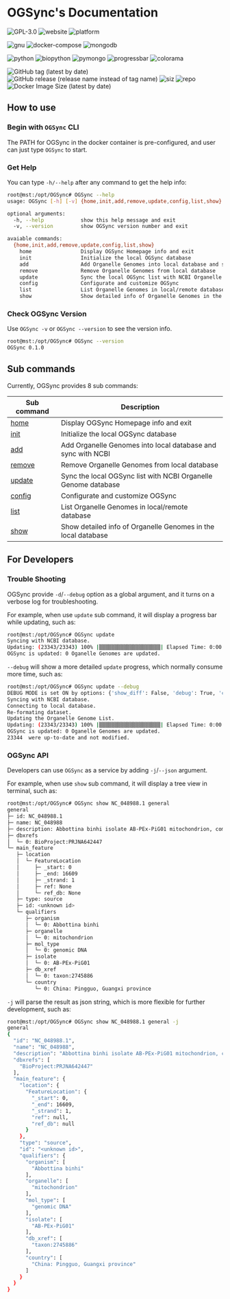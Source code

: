 # OGSync's Documentation

![GPL-3.0](https://img.shields.io/github/license/yiqingxu/OGSync) ![website](https://img.shields.io/website?down_color=lightgrey&down_message=offline&up_color=green&up_message=online&url=https%3A%2F%2Fyiqingxu.github.io%2FOGSync%2F) ![platform](https://img.shields.io/badge/platform-win--64%20%7C%20win--32%20%7C%20osx--arm64%20%7C%20osx--64%20%7C%20linux--64%20%20%7C%20linux--aarch64%20%7C%20linux--ppc64le-lightgrey)

![gnu](https://img.shields.io/badge/GNU-3-green?style=flat-square&logo=gnu) ![docker-compose](https://img.shields.io/badge/dockercompose-3-blue?style=flat-square&logo=docker) ![mongodb](https://img.shields.io/badge/mongo-4.4-green?style=flat-square&logo=mongodb)

![python](https://img.shields.io/badge/python-3-red?style=flat-square&logo=python) ![biopython](https://img.shields.io/pypi/status/biopython?label=biopython&style=flat-square) ![pymongo](https://img.shields.io/pypi/status/pymongo?label=pymongo&style=flat-square) ![progressbar](https://img.shields.io/pypi/status/progressbar?label=progressbar&style=flat-square) ![colorama](https://img.shields.io/pypi/status/colorama?label=colorama&style=flat-square)

![GitHub tag (latest by date)](https://img.shields.io/github/v/tag/yiqingxu/OGSync) ![GitHub release (release name instead of tag name)](https://img.shields.io/github/v/release/yiqingxu/OGSync?display_name=release&include_prereleases) ![siz](https://img.shields.io/github/languages/code-size/yiqingxu/OGSync) ![repo](https://img.shields.io/github/repo-size/yiqingxu/OGSync) ![Docker Image Size (latest by date)](https://img.shields.io/docker/image-size/yiqingxu/ogsync)

## How to use

### Begin with `OGSync` CLI

The PATH for OGSync in the docker container is pre-configured, and user can just type `OGSync` to start.

### Get Help

You can type `-h/--help` after any command to get the help info:

``` sh
root@mst:/opt/OGSync# OGSync --help
usage: OGSync [-h] [-v] {home,init,add,remove,update,config,list,show} ...

optional arguments:
  -h, --help            show this help message and exit
  -v, --version         show OGSync version number and exit

avaiable commands:
  {home,init,add,remove,update,config,list,show}
    home                Display OGSync Homepage info and exit
    init                Initialize the local OGSync database
    add                 Add Organelle Genomes into local database and sync with NCBI
    remove              Remove Organelle Genomes from local database
    update              Sync the local OGSync list with NCBI Organelle Genome database
    config              Configurate and customize OGSync
    list                List Organelle Genomes in local/remote database
    show                Show detailed info of Organelle Genomes in the local database
```

### Check OGSync Version

Use `OGSync -v` or `OGSync --version` to see the version info.

``` sh
root@mst:/opt/OGSync# OGSync --version
OGSync 0.1.0
```

## Sub commands

Currently, OGSync provides 8 sub commands:

|  Sub command   | Description  |
|  ----  | ----  |
| [home](sub.md#ogsync-home) |Display OGSync Homepage info and exit |
| [init](sub.md#ogsync-init) | Initialize the local OGSync database |
| [add](sub.md#ogsync-add) | Add Organelle Genomes into local database and sync with NCBI |
| [remove](sub.md#ogsync-remove) | Remove Organelle Genomes from local database |
| [update](sub.md#ogsync-update) | Sync the local OGSync list with NCBI Organelle Genome database |
| [config](sub.md#ogsync-config) | Configurate and customize OGSync |
| [list](sub.md#ogsync-list) | List Organelle Genomes in local/remote database |
| [show](sub.md#ogsync-show) | Show detailed info of Organelle Genomes in the local database |

## For Developers

### Trouble Shooting

OGSync provide `-d`/`--debug` option as a global argument, and it turns on a verbose log for troubleshooting.

For example, when use `update` sub command, it will display a progress bar while updating, such as:

``` sh
root@mst:/opt/OGSync# OGSync update
Syncing with NCBI database.
Updating: (23343/23343) 100% |▒▒▒▒▒▒▒▒▒▒▒▒▒▒▒▒▒▒▒▒| Elapsed Time: 0:00:10 Time: 0:00:10
OGSync is updated: 0 Oganelle Genomes are updated.
```

`--debug` will show a more detailed `update` progress, which normally consume more time, such as:

``` sh
root@mst:/opt/OGSync# OGSync update --debug
DEBUG MODE is set ON by options: {'show_diff': False, 'debug': True, 'callback': <function run_update_command at 0xffffa24ba040>}
Syncing with NCBI database.
Connecting to local database.
Re-formating dataset.
Updating the Organelle Genome List.
Updating: (23343/23343) 100% |▒▒▒▒▒▒▒▒▒▒▒▒▒▒▒▒▒▒▒▒| Elapsed Time: 0:00:11 Time: 0:00:11
OGSync is updated: 0 Oganelle Genomes are updated.
23344  were up-to-date and not modified.
```

### OGSync API

Developers can use `OGSync` as a service by adding `-j`/`--json` argument.

For example, when use `show` sub command, it will display a tree view in terminal, such as:

``` sh
root@mst:/opt/OGSync# OGSync show NC_048988.1 general
general
├─ id: NC_048988.1
├─ name: NC_048988
├─ description: Abbottina binhi isolate AB-PEx-PiG01 mitochondrion, complete genome
├─ dbxrefs
│  └─ 0: BioProject:PRJNA642447
└─ main_feature
   ├─ location
   │  └─ FeatureLocation
   │     ├─ _start: 0
   │     ├─ _end: 16609
   │     ├─ _strand: 1
   │     ├─ ref: None
   │     └─ ref_db: None
   ├─ type: source
   ├─ id: <unknown id>
   └─ qualifiers
      ├─ organism
      │  └─ 0: Abbottina binhi
      ├─ organelle
      │  └─ 0: mitochondrion
      ├─ mol_type
      │  └─ 0: genomic DNA
      ├─ isolate
      │  └─ 0: AB-PEx-PiG01
      ├─ db_xref
      │  └─ 0: taxon:2745886
      └─ country
         └─ 0: China: Pingguo, Guangxi province
```

`-j` will parse the result as json string, which is more flexible for further development, such as:

``` sh
root@mst:/opt/OGSync# OGSync show NC_048988.1 general -j
general
{
  "id": "NC_048988.1",
  "name": "NC_048988",
  "description": "Abbottina binhi isolate AB-PEx-PiG01 mitochondrion, complete genome",
  "dbxrefs": [
    "BioProject:PRJNA642447"
  ],
  "main_feature": {
    "location": {
      "FeatureLocation": {
        "_start": 0,
        "_end": 16609,
        "_strand": 1,
        "ref": null,
        "ref_db": null
      }
    },
    "type": "source",
    "id": "<unknown id>",
    "qualifiers": {
      "organism": [
        "Abbottina binhi"
      ],
      "organelle": [
        "mitochondrion"
      ],
      "mol_type": [
        "genomic DNA"
      ],
      "isolate": [
        "AB-PEx-PiG01"
      ],
      "db_xref": [
        "taxon:2745886"
      ],
      "country": [
        "China: Pingguo, Guangxi province"
      ]
    }
  }
}
```

